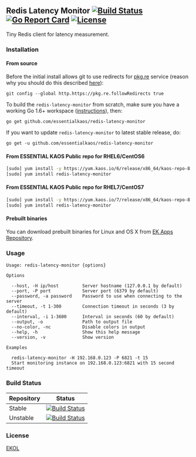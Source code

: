 ## Redis Latency Monitor [![Build Status](https://travis-ci.org/essentialkaos/redis-latency-monitor.svg?branch=master)](https://travis-ci.org/essentialkaos/redis-latency-monitor) [![Go Report Card](https://goreportcard.com/badge/github.com/essentialkaos/redis-latency-monitor)](https://goreportcard.com/report/github.com/essentialkaos/redis-latency-monitor) [![License](https://gh.kaos.io/ekol.svg)](https://essentialkaos.com/ekol)

Tiny Redis client for latency measurement.

### Installation

#### From source

Before the initial install allows git to use redirects for [pkg.re](https://github.com/essentialkaos/pkgre) service (reason why you should do this described [here](https://github.com/essentialkaos/pkgre#git-support)):

```
git config --global http.https://pkg.re.followRedirects true
```

To build the `redis-latency-monitor` from scratch, make sure you have a working Go 1.6+ workspace ([instructions](https://golang.org/doc/install)), then:

```
go get github.com/essentialkaos/redis-latency-monitor
```

If you want to update `redis-latency-monitor` to latest stable release, do:

```
go get -u github.com/essentialkaos/redis-latency-monitor
```

#### From ESSENTIAL KAOS Public repo for RHEL6/CentOS6

```bash
[sudo] yum install -y https://yum.kaos.io/6/release/x86_64/kaos-repo-8.0-0.el6.noarch.rpm
[sudo] yum install redis-latency-monitor
```

#### From ESSENTIAL KAOS Public repo for RHEL7/CentOS7

```bash
[sudo] yum install -y https://yum.kaos.io/7/release/x86_64/kaos-repo-8.0-0.el7.noarch.rpm
[sudo] yum install redis-latency-monitor
```

#### Prebuilt binaries

You can download prebuilt binaries for Linux and OS X from [EK Apps Repository](https://apps.kaos.io/redis-latency-monitor/latest).

### Usage

```
Usage: redis-latency-monitor {options}

Options

  --host, -H ip/host         Server hostname (127.0.0.1 by default)
  --port, -P port            Server port (6379 by default)
  --password, -a password    Password to use when connecting to the server
  --timeout, -t 1-300        Connection timeout in seconds (3 by default)
  --interval, -i 1-3600      Interval in seconds (60 by default)
  --output, -o               Path to output file
  --no-color, -nc            Disable colors in output
  --help, -h                 Show this help message
  --version, -v              Show version

Examples

  redis-latency-monitor -H 192.168.0.123 -P 6821 -t 15
  Start monitoring instance on 192.168.0.123:6821 with 15 second timeout

```

### Build Status

| Repository | Status |
|------------|--------|
| Stable | [![Build Status](https://travis-ci.org/essentialkaos/redis-latency-monitor.svg?branch=master)](https://travis-ci.org/essentialkaos/redis-latency-monitor) |
| Unstable | [![Build Status](https://travis-ci.org/essentialkaos/redis-latency-monitor.svg?branch=develop)](https://travis-ci.org/essentialkaos/redis-latency-monitor) |

### License

[EKOL](https://essentialkaos.com/ekol)
